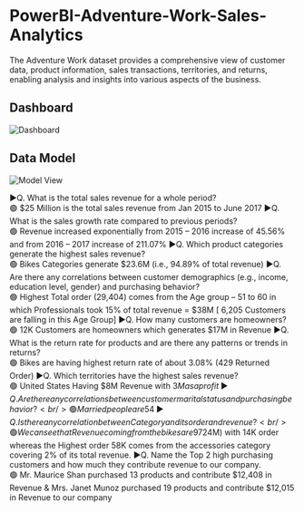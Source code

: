 # PowerBI-Adventure-Work-Sales-Analytics
The Adventure Work dataset provides a comprehensive view of customer data, product information, sales transactions, territories, and returns, enabling analysis and insights into various aspects of the business.
## Dashboard
![Dashboard](https://github.com/Abhijeet8911/PowerBI-Adventure-Work-Sales-Analytics/assets/88017168/61e325e8-85f4-4a63-8756-f89d13f8dcfb)
## Data Model
![Model View](https://github.com/Abhijeet8911/PowerBI-Adventure-Work-Sales-Analytics/assets/88017168/ed2b27e6-fdf3-426f-97a6-fb6b7da5db73)

▶️Q. What is the total sales revenue for a whole period?<br />
🟢   $25 Million is the total sales revenue from Jan 2015 to June 2017
▶️Q. What is the sales growth rate compared to previous periods?<br />
🟢   Revenue increased exponentially from 2015 – 2016 increase of 45.56% and from 2016 – 2017 increase of 211.07%
▶️Q. Which product categories generate the highest sales revenue?<br />
🟢   Bikes Categories generate $23.6M (i.e., 94.89% of total revenue)
▶️Q. Are there any correlations between customer demographics (e.g., income, education level, gender) and purchasing behavior?<br />
🟢   Highest Total order (29,404) comes from the Age group – 51 to 60 in which Professionals took 15% of total revenue = $38M [ 6,205 Customers are falling in this Age Group]
▶️Q. How many customers are homeowners?<br />
🟢   12K Customers are homeowners which generates $17M in Revenue
▶️Q. What is the return rate for products and are there any patterns or trends in returns?<br />
🟢   Bikes are having highest return rate of about 3.08% (429 Returned Order)
▶️Q. Which territories have the highest sales revenue?<br />
🟢   United States Having $8M Revenue with $3M as a profit
▶️Q. Are there any correlations between customer marital status and purchasing behavior?<br />
🟢   Married people are 54% of the total customer
▶️Q. Is there any correlation between Category and its order and revenue?<br />
🟢   We can see that Revenue coming from the bikes are 97% of its total revenue ($24M) with 14K order whereas the Highest order 58K comes from the accessories category covering 2% of its total revenue.
▶️Q. Name the Top 2 high purchasing customers and how much they contribute revenue to our company.<br />
🟢   Mr. Maurice Shan purchased 13 products and contribute $12,408 in Revenue & 
Mrs. Janet Munoz purchased 19 products and contribute $12,015 in Revenue to our company
